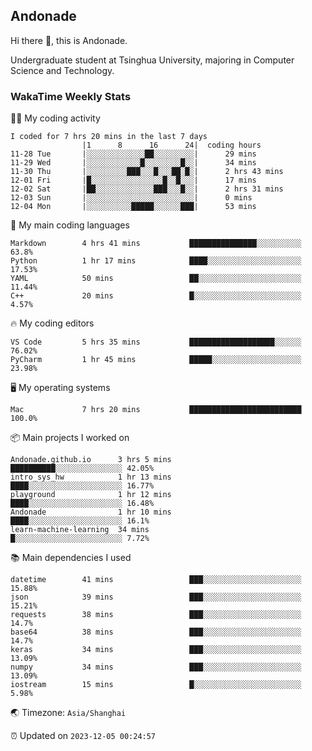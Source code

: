 ## Andonade

Hi there 👋, this is Andonade.

Undergraduate student at Tsinghua University, majoring in Computer Science and Technology.

### WakaTime Weekly Stats

🧑‍💻 My coding activity 

```text
I coded for 7 hrs 20 mins in the last 7 days
          		|1      8      16      24|	coding hours
11-28 Tue		|░░░░░░░░░░░░░██░░░░░░░░░|    	29 mins
11-29 Wed		|░░░░░░░░░░░░█░░░░░░░░█░░|    	34 mins
11-30 Thu		|░░░░░░░░░███░░░█░░░██░█░|    	2 hrs 43 mins
12-01 Fri		|█░░░░░░░░░░░░░░░░█░░█░░░|    	17 mins
12-02 Sat		|██░░░░░░░░░░░░░███░░░█░░|    	2 hrs 31 mins
12-03 Sun		|░░░░░░░░░░░░░░░░░░░░░░░░|    	0 mins
12-04 Mon		|░░░░░░░░░░█████░░░░░░███|    	53 mins
```

🌱 My main coding languages 

```text
Markdown       	4 hrs 41 mins       	███████████████░░░░░░░░░░ 63.8%
Python         	1 hr 17 mins        	████░░░░░░░░░░░░░░░░░░░░░ 17.53%
YAML           	50 mins             	██░░░░░░░░░░░░░░░░░░░░░░░ 11.44%
C++            	20 mins             	█░░░░░░░░░░░░░░░░░░░░░░░░ 4.57%
```

🔥 My coding editors 

```text
VS Code        	5 hrs 35 mins       	███████████████████░░░░░░ 76.02%
PyCharm        	1 hr 45 mins        	█████░░░░░░░░░░░░░░░░░░░░ 23.98%
```

🖥️ My operating systems 

```text
Mac            	7 hrs 20 mins       	█████████████████████████ 100.0%
```

📦 Main projects I worked on 

```text
Andonade.github.io  	3 hrs 5 mins        	██████████░░░░░░░░░░░░░░░ 42.05%
intro_sys_hw        	1 hr 13 mins        	████░░░░░░░░░░░░░░░░░░░░░ 16.77%
playground          	1 hr 12 mins        	████░░░░░░░░░░░░░░░░░░░░░ 16.48%
Andonade            	1 hr 10 mins        	████░░░░░░░░░░░░░░░░░░░░░ 16.1%
learn-machine-learning	34 mins             	█░░░░░░░░░░░░░░░░░░░░░░░░ 7.72%
```

📚 Main dependencies I used 

```text
datetime       	41 mins             	███░░░░░░░░░░░░░░░░░░░░░░ 15.88%
json           	39 mins             	███░░░░░░░░░░░░░░░░░░░░░░ 15.21%
requests       	38 mins             	███░░░░░░░░░░░░░░░░░░░░░░ 14.7%
base64         	38 mins             	███░░░░░░░░░░░░░░░░░░░░░░ 14.7%
keras          	34 mins             	███░░░░░░░░░░░░░░░░░░░░░░ 13.09%
numpy          	34 mins             	███░░░░░░░░░░░░░░░░░░░░░░ 13.09%
iostream       	15 mins             	█░░░░░░░░░░░░░░░░░░░░░░░░ 5.98%
```

🌏 Timezone: `Asia/Shanghai`

⏰ Updated on `2023-12-05 00:24:57`